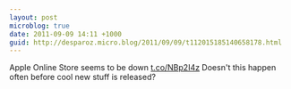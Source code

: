 ```yaml
---
layout: post
microblog: true
date: 2011-09-09 14:11 +1000
guid: http://desparoz.micro.blog/2011/09/09/t112015185140658178.html
---
```

Apple Online Store seems to be down [t.co/NBp2I4z](http://t.co/NBp2I4z) Doesn't this happen often before cool new stuff is released?
